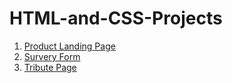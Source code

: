 # HTML-and-CSS-Projects
1. [Product Landing Page](https://codepen.io/lucifer00911/full/gOWxEwO)
2. [Survery Form](https://codepen.io/lucifer00911/full/NWjjZYX)
3. [Tribute Page](https://codepen.io/lucifer00911/full/LYyWwbj)
